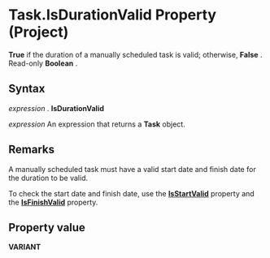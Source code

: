 
# Task.IsDurationValid Property (Project)

 **True** if the duration of a manually scheduled task is valid; otherwise, **False** . Read-only **Boolean** .


## Syntax

 _expression_ . **IsDurationValid**

 _expression_ An expression that returns a **Task** object.


## Remarks

A manually scheduled task must have a valid start date and finish date for the duration to be valid.

To check the start date and finish date, use the  **[IsStartValid](6e5c90ab-7d7c-1f08-370c-8091d1a55aa6.md)** property and the **[IsFinishValid](13981c95-28fc-7b2f-d8b2-5b235bbe684e.md)** property.


## Property value

 **VARIANT**

